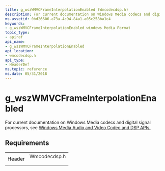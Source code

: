 ```yaml
---
title: g_wszWMVCFrameInterpolationEnabled (Wmcodecdsp.h)
description: For current documentation on Windows Media codecs and digital signal processors, see Windows Media Audio and Video Codec and DSP APIs.
ms.assetid: 0bd26606-a73a-4c94-84a1-a05c258ba1e4
keywords:
- g_wszWMVCFrameInterpolationEnabled windows Media Format
topic_type:
- apiref
api_name:
- g_wszWMVCFrameInterpolationEnabled
api_location:
- wmcodecdsp.h
api_type:
- HeaderDef
ms.topic: reference
ms.date: 05/31/2018
---
```


# g\_wszWMVCFrameInterpolationEnabled

For current documentation on Windows Media codecs and digital signal processors, see [Windows Media Audio and Video Codec and DSP APIs.](/previous-versions//dd464626(v=vs.85))

## Requirements



|                   |                                                                                         |
|-------------------|-----------------------------------------------------------------------------------------|
| Header<br/> | <dl> <dt>Wmcodecdsp.h</dt> </dl> |



 

